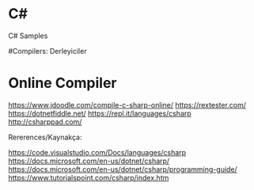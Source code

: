 # C#
C# Samples

#Compilers: Derleyiciler

# Online Compiler

https://www.jdoodle.com/compile-c-sharp-online/
https://rextester.com/
https://dotnetfiddle.net/
https://repl.it/languages/csharp
http://csharppad.com/


Rererences/Kaynakça:

https://code.visualstudio.com/Docs/languages/csharp
https://docs.microsoft.com/en-us/dotnet/csharp/
https://docs.microsoft.com/en-us/dotnet/csharp/programming-guide/
https://www.tutorialspoint.com/csharp/index.htm
